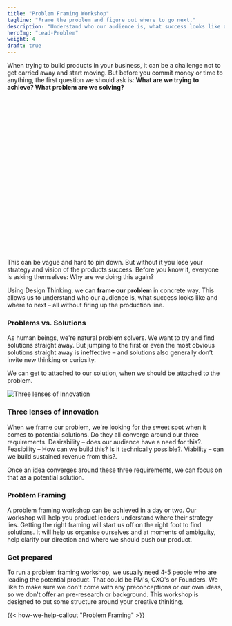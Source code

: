 ```yaml
---
title: "Problem Framing Workshop"
tagline: "Frame the problem and figure out where to go next."
description: "Understand who our audience is, what success looks like and where to next – all without firing up the production line."
heroImg: "Lead-Problem"
weight: 4
draft: true
---
```

When trying to build products in your business, it can be a challenge not to get carried away and start moving. But before you commit money or time to anything, the first question we should ask is: **What are we trying to achieve? What problem are we solving?**

<iframe title="vimeo-player" class="lazyload" data-src="https://player.vimeo.com/video/191566926" class="full-width" width="640" height="360" frameborder="0" allowfullscreen></iframe>

This can be vague and hard to pin down. But without it you lose your strategy and vision of the products success. Before you know it, everyone is asking themselves: Why are we doing this again?

Using Design Thinking, we can **frame our problem** in concrete way. This allows us to understand who our audience is, what success looks like and where to next – all without firing up the production line.

### Problems vs. Solutions
As human beings, we're natural problem solvers. We want to try and find solutions straight away. But jumping to the first or even the most obvious solutions straight away is ineffective – and solutions also generally don’t invite new thinking or curiosity.

We can get to attached to our solution, when we should be attached to the problem.

<img class="lazyload" data-src="/images/Venn.png" data-srcset="/images/Venn@2x.png 800w" alt="Three lenses of Innovation" />

### Three lenses of innovation
When we frame our problem, we're looking for the sweet spot when it comes to potential solutions. Do they all converge around our three requirements. Desirability – does our audience have a need for this?. Feasibility – How can we build this? Is it technically possible?. Viability – can we build sustained revenue from this?.

Once an idea converges around these three requirements, we can focus on that as a potential solution.

### Problem Framing
A problem framing workshop can be achieved in a day or two. Our workshop will help you product leaders understand where their strategy lies. Getting the right framing will start us off on the right foot to find solutions. It will help us organise ourselves and at moments of ambiguity, help clarify our direction and where we should push our product.

### Get prepared
To run a problem framing workshop, we usually need 4-5 people who are leading the potential product. That could be PM's, CXO's or Founders. We like to make sure we don't come with any preconceptions or our own ideas, so we don't offer an pre-research or background. This workshop is designed to put some structure around your creative thinking.

{{< how-we-help-callout "Problem Framing" >}}